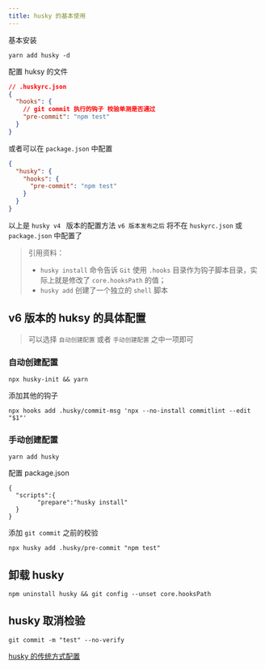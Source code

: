 ```yaml
---
title: husky 的基本使用
---
```


基本安装

```shell
yarn add husky -d
```

配置 huksy 的文件

```json
// .huskyrc.json
{
  "hooks": {
    // git commit 执行的钩子 校验单测是否通过
    "pre-commit": "npm test"
  }
}
```

或者可以在 `package.json` 中配置

```json
{
  "husky": {
    "hooks": {
      "pre-commit": "npm test"
    }
  }
}
```

以上是 `husky v4 ` 版本的配置方法 `v6 版本发布之后` 将不在 `huskyrc.json` 或 `package.json` 中配置了

> 引用资料：
>
> - `husky install` 命令告诉 `Git` 使用 `.hooks` 目录作为钩子脚本目录，实际上就是修改了 `core.hooksPath` 的值；
> - `husky add` 创建了一个独立的 `shell` 脚本

## v6 版本的 huksy 的具体配置

> 可以选择 `自动创建配置` 或者 `手动创建配置` 之中一项即可

### 自动创建配置

```shell
npx husky-init && yarn
```

添加其他的钩子

```shell
npx hooks add .husky/commit-msg 'npx --no-install commitlint --edit "$1"'
```

### 手动创建配置

```shell
yarn add husky
```

配置 package.json

```shell
{
  "scripts":{
        "prepare":"husky install"
  }
}
```

添加 `git commit` 之前的校验

```shell
npx husky add .husky/pre-commit "npm test"
```

## 卸载 husky

```shell
npm uninstall husky && git config --unset core.hooksPath
```

## husky 取消检验

```shell
git commit -m "test" --no-verify
```

[husky 的传统方式配置](https://segmentfault.com/a/1190000039984342)
